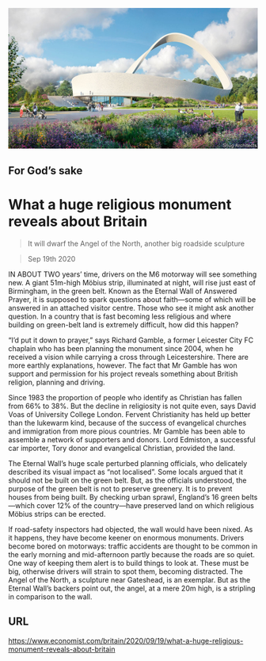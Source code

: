 ![](./images/20200919_BRP001_0.jpg)

## For God’s sake

# What a huge religious monument reveals about Britain

> It will dwarf the Angel of the North, another big roadside sculpture

> Sep 19th 2020

IN ABOUT TWO years’ time, drivers on the M6 motorway will see something new. A giant 51m-high Möbius strip, illuminated at night, will rise just east of Birmingham, in the green belt. Known as the Eternal Wall of Answered Prayer, it is supposed to spark questions about faith—some of which will be answered in an attached visitor centre. Those who see it might ask another question. In a country that is fast becoming less religious and where building on green-belt land is extremely difficult, how did this happen?

“I’d put it down to prayer,” says Richard Gamble, a former Leicester City FC chaplain who has been planning the monument since 2004, when he received a vision while carrying a cross through Leicestershire. There are more earthly explanations, however. The fact that Mr Gamble has won support and permission for his project reveals something about British religion, planning and driving.

Since 1983 the proportion of people who identify as Christian has fallen from 66% to 38%. But the decline in religiosity is not quite even, says David Voas of University College London. Fervent Christianity has held up better than the lukewarm kind, because of the success of evangelical churches and immigration from more pious countries. Mr Gamble has been able to assemble a network of supporters and donors. Lord Edmiston, a successful car importer, Tory donor and evangelical Christian, provided the land.

The Eternal Wall’s huge scale perturbed planning officials, who delicately described its visual impact as “not localised”. Some locals argued that it should not be built on the green belt. But, as the officials understood, the purpose of the green belt is not to preserve greenery. It is to prevent houses from being built. By checking urban sprawl, England’s 16 green belts—which cover 12% of the country—have preserved land on which religious Möbius strips can be erected.

If road-safety inspectors had objected, the wall would have been nixed. As it happens, they have become keener on enormous monuments. Drivers become bored on motorways: traffic accidents are thought to be common in the early morning and mid-afternoon partly because the roads are so quiet. One way of keeping them alert is to build things to look at. These must be big, otherwise drivers will strain to spot them, becoming distracted. The Angel of the North, a sculpture near Gateshead, is an exemplar. But as the Eternal Wall’s backers point out, the angel, at a mere 20m high, is a stripling in comparison to the wall.

## URL

https://www.economist.com/britain/2020/09/19/what-a-huge-religious-monument-reveals-about-britain
